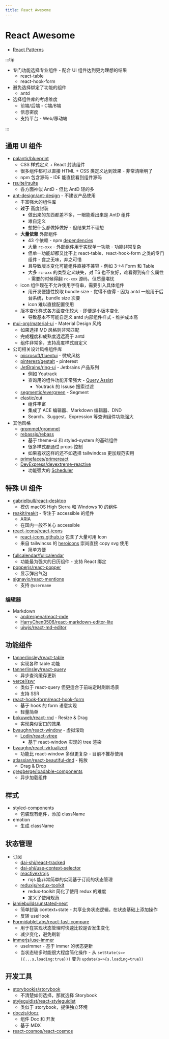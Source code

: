 ```yaml
---
title: React Awesome
---
```


# React Awesome
* [React Patterns](https://reactpatterns.com/)

:::tip

* 专门功能选择专业组件 - 配合 UI 组件达到更为理想的结果
  * react-table
  * react-hook-form
* 避免选择绑定了功能的组件
  * antd
* 选择组件库的考虑维度
  * 前端/后端 - C端/B端
  * 信息密度
  * 支持平台 - Web/移动端

:::

## 通用 UI 组件
* [palantir/blueprint](https://github.com/palantir/blueprint)
  * CSS 样式定义 + React 封装组件
  * 很多组件都可以直接 HTML + CSS 类定义达到效果 - 非常清晰明了
  * npm 包含源码 - IDE 能直接看到组件源码
* [rsuite/rsuite](https://github.com/rsuite/rsuite)
  * 各方面神似 AntD - 但比 AntD 轻的多
* [ant-design/ant-design](https://github.com/ant-design/ant-design) - 不建议产品使用
  * 丰富强大的组件库
  * __过于__ 高度封装
    * 做出来的东西都差不多，一眼能看出来是 AntD 组件
    * 难自定义
    * 想把什么都做掉做好 - 但结果并不理想
  * __大量依赖__ 外部组件
    * 43 个依赖 - npm [dependencies](https://www.npmjs.com/package/antd?activeTab=dependencies)
    * 大量 `rc-xxx` - 外部组件用于实现单一功能 - 功能非常复杂
    * 但单一功能却都又比不上 react-table、react-hook-form 之类的专门组件 - 食之无味，弃之可惜
    * 且导致版本变化可能组件直接不兼容 - 例如 3->4 Form 和 Table
    * 大多 `rc-xxx` 的类型定义缺失，对 TS 也不友好，难看得到有什么属性 - 需要的时候得翻 `rc-xxx` 源码，但质量堪忧
  * icon 组件现在不允许使用字符串，需要引入具体组件
    * 用开发便捷性换取 bundle size - 觉得不值得 - 因为 antd 一般用于后台系统，bundle size 次要
    * icon 难以直接配置使用
  * 版本变化样式各方面变化较大 - 即便是小版本变化
    * 导致基本不可能自定义 antd 内部组件样式 - 维护成本高
* [mui-org/material-ui](https://github.com/mui-org/material-ui) - Material Design 风格
  * 如果选择 MD 风格则非常匹配
  * 完成程度和成熟度远远高于 antd
  * 组件非常多，支持高度样式自定义
* 公司相关设计风格组件库
  * [microsoft/fluentui](https://github.com/microsoft/fluentui) - 微软风格
  * [pinterest/gestalt](https://github.com/pinterest/gestalt) - pinterest
  * [JetBrains/ring-ui](https://github.com/JetBrains/ring-ui) - Jetbrains 产品系列
    * 例如 Youtrack
    * 查询用的组件功能非常强大 - [Query Assist](https://jetbrains.github.io/ring-ui/master/index.html?path=/story/components-query-assist--basic)
      * Youtrack 的 Issuse 搜索过滤
  * [segmentio/evergreen](https://github.com/segmentio/evergreen) - Segment
  * [elastic/eui](https://github.com/elastic/eui)
    * 组件丰富
    * 集成了 ACE 编辑器、Markdown 编辑器、DND
    * Search、Suggest、Expression 等查询组件功能强大
* 其他风格
  * [grommet/grommet](https://github.com/grommet/grommet)
  * [rebassjs/rebass](https://github.com/rebassjs/rebass)
    * 基于 theme-ui 和 styled-system 的基础组件
    * 很多样式都通过 props 控制
    * 如果喜欢这样的还不如选择 tailwindcss 更加规范实用
  * [primefaces/primereact](https://github.com/primefaces/primereact)
  * [DevExpress/devextreme-reactive](https://github.com/DevExpress/devextreme-reactive)
    * 功能强大的 [Scheduler](https://devexpress.github.io/devextreme-reactive/react/scheduler/demos/featured/overview/)
## 特殊 UI 组件
* [gabrielbull/react-desktop](https://github.com/gabrielbull/react-desktop)
  * 模仿 macOS High Sierra 和 Windows 10 的组件
* [reakit/reakit](https://github.com/reakit/reakit) - 专注于 accessible 的组件
  * ARIA
  * 在国内一般不关心 accessible
* [react-icons/react-icons](https://github.com/react-icons/react-icons)
  * [react-icons.github.io](https://react-icons.github.io/react-icons) 包含了大量可用 Icon
  * 来自 tailwincss 的 [heroicons](https://heroicons.com/) 崇尚直接 copy svg 使用
    * 简单方便
* [fullcalendar/fullcalendar](https://github.com/fullcalendar/fullcalendar)
  * 功能最为强大的日历组件 - 支持 React 绑定
* [popperjs/react-popper](https://github.com/popperjs/react-popper)
  * 显示弹出气泡
* [signavio/react-mentions](https://github.com/signavio/react-mentions)
  * 支持 `@username`

### 编辑器
* Markdown
  * [andrerpena/react-mde](https://github.com/andrerpena/react-mde)
  * [HarryChen0506/react-markdown-editor-lite](https://github.com/HarryChen0506/react-markdown-editor-lite)
  * [uiwjs/react-md-editor](https://github.com/uiwjs/react-md-editor)

## 功能组件
* [tannerlinsley/react-table](https://github.com/tannerlinsley/react-table)
  * 实现各种 table 功能
* [tannerlinsley/react-query](https://github.com/tannerlinsley/react-query)
  * 异步查询缓存更新
* [vercel/swr](https://github.com/vercel/swr)
  * 类似于 react-query 但更适合于前端定时刷新场景
  * 支持 SSR
* [react-hook-form/react-hook-form](https://github.com/react-hook-form/react-hook-form)
  * 基于 hook 的 form 语意实现
  * 轻量简单
* [bokuweb/react-rnd](https://github.com/bokuweb/react-rnd) - Resize & Drag
  * 实现类似窗口的效果
* [bvaughn/react-window](https://github.com/bvaughn/react-window) - 虚拟滚动
  * [Lodin/react-vtree](https://github.com/Lodin/react-vtree)
    * 基于 react-window 实现的 tree 渲染
* [bvaughn/react-virtualized](https://github.com/bvaughn/react-virtualized)
  * 功能比 react-window 多但更复杂 - 目前不推荐使用
* [atlassian/react-beautiful-dnd](https://github.com/atlassian/react-beautiful-dnd) - 拖放
  * Drag & Drop
* [gregberge/loadable-components](https://github.com/gregberge/loadable-components)
  * 异步加载组件

## 样式
* styled-components
  * 包装现有组件，添加 className
* emotion
  * 生成 className

## 状态管理
* 订阅
  * [dai-shi/react-tracked](https://github.com/dai-shi/react-tracked)
  * [dai-shi/use-context-selector](https://github.com/dai-shi/use-context-selector)
  * [reactivex/rxjs](https://github.com/reactivex/rxjs)
    * rxjs 能非常简单的实现基于订阅的状态管理
  * [reduxjs/redux-toolkit](https://github.com/reduxjs/redux-toolkit)
    * redux-toolkit 简化了使用 redux 的难度
    * 定义了使用规范
* [jamiebuilds/unstated-next](https://github.com/jamiebuilds/unstated-next)
  * 简单封装 context+state - 共享业务状态逻辑，在状态基础上添加操作
  * 反转 useHook
* [FormidableLabs/react-fast-compare](https://github.com/FormidableLabs/react-fast-compare)
  * 用于在实现状态管理时快速比较是否发生变化
  * 减少变化，避免刷新
* [immerjs/use-immer](https://github.com/immerjs/use-immer)
  * useImmer - 基于 immer 的状态更新
  * 当状态较多时能很大程度简化操作 - 从 `setState(s=>({...s,loading:true}))` 变为 `update(s=>{s.loading=true})`

## 开发工具
* [storybookjs/storybook](https://github.com/storybookjs/storybook)
  * 不清楚如何选择，那就选择 Storybook
* [styleguidist/react-styleguidist](https://github.com/styleguidist/react-styleguidist)
  * 类似于 storybook，提供独立环境
* [doczjs/docz](https://github.com/doczjs/docz)
  * 组件 Doc 和 开发
  * 基于 MDX
* [react-cosmos/react-cosmos](https://github.com/react-cosmos/react-cosmos)
